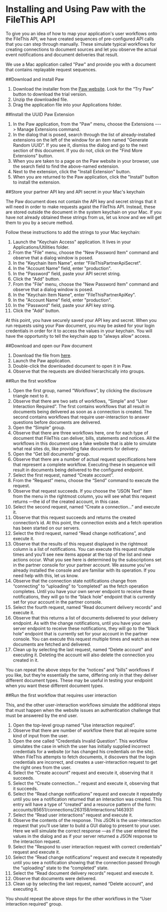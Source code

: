 Installing and Using Paw with the FileThis API
===

To give you an idea of how to map your application's user workflows onto the FileThis API, we have created sequences of pre-configured API calls that you can step through manually. These simulate typical workflows for creating connections to document sources and let you observe the actual event notifications and document deliveries that result.

We use a Mac application called "Paw" and provide you with a document that contains replayable request sequences. 

##Download and install Paw

1. Download the installer from the [Paw website](https://luckymarmot.com/paw). Look for the “Try Paw” button to download the trial version.
1. Unzip the downloaded file.
1. Drag the application file into your Applications folder.


##Install the UUID Paw Extension

1. In the Paw application, from the "Paw" menu, choose the Extensions ---> Manage Extensions command.
2. In the dialog that is posed, search through the list of already-installed extensions on the left of the window for an item named "Generate Random UUID". If you see it, dismiss the dialog and go to the next section of this document. If you do not, click on the "Find More Extensions" button.
3. When you are taken to a page on the Paw website in your browser, use the search field to find the above-named extension.
4. Next to the extension, click the "Install Extension" button.
5. When you are returned to the Paw application, click the "Install" button to install the extension.


##Store your partner API key and API secret in your Mac's keychain

The Paw document does not contain the API key and secret strings that it will need in order to make requests agaist the FileThis API. Instead, these are stored outside the document in the system keychain on your Mac. If you have not already obtained these strings from us, let us know and we will get them to you by a secure method.

Follow these instructions to add the strings to your Mac keychain:

1. Launch the "Keychain Access" application. It lives in your Applications/Utilities folder.
2. From the "File" menu, choose the "New Password Item" command and observe that a dialog window is posed.
3. In the "Keychain Item Name", enter "FileThisPartnerApiSecret".
4. In the "Account Name" field, enter "production".
5. In the "Password" field, paste your API secret string.
6. Click the "Add" button.
2. From the "File" menu, choose the "New Password Item" command and observe that a dialog window is posed.
3. In the "Keychain Item Name", enter "FileThisPartnerApiKey".
4. In the "Account Name" field, enter "production".
5. In the "Password" field, paste your API key string.
6. Click the "Add" button.

At this point, you have securely saved your API key and secret. When you run requests using your Paw document, you may be asked for your login credentials in order for it to access the values in your keychain. You will have the opportunity to tell the keychain app to "always allow" access.


##Download and open our Paw document

1. Download the file from [here](https://dl.dropboxusercontent.com/u/3921769/FileThisPartner.paw).
1. Launch the Paw application.
1. Double-click the downloaded document to open it in Paw.
1. Observe that the requests are divided hierarchically into groups.


##Run the first workflow

1. Open the first group, named “Workflows”, by clicking the disclosure triangle next to it.
1. Observe that there are two sets of workflows, “Simple” and “User Interaction Required”. The first contains workflows that all result in documents being delivered as soon as a connection is created. The second contains workflows that require user-interaction to answer questions before documents are delivered.
1. Open the “Simple” group.
1. Observe that there are three workflows here, one for each type of document that FileThis can deliver, bills, statements and notices. All the workflows in this document use a fake website that is able to simulate what real sites do, like providing fake documents for delivery.
1. Open the “Get bill documents” group.
1. Observe that there are a number of actual request specifications here that represent a complete workflow. Executing these in sequence will result in documents being delivered to the configured endpoint.
1. Select the first request, named “Create account”.
1. From the “Request” menu, choose the “Send” command to execute the request.
1. Observe that request succeeds. If you choose the “JSON Text” item from the menu in the rightmost column, you will see what this request returns —the id of the created account, in this case.
1. Select the second request, named “Create a connection…” and execute it.
1. Observe that this request succeeds and returns the created connection’s id. At this point, the connection exists and a fetch operation has been started on our servers.
1. Select the third request, named “Read change notifications”, and execute it.
1. Observe that the results of this request displayed in the rightmost column is a list of notifications. You can execute this request multiple times and you’ll see new items appear at the top of the list and new actions occur. What you see here is determined by the subscriptions set in the partner console for your partner account. We assume you’ve already installed the console and are familiar with its operation. If you need help with this, let us know.
1. Observe that the connection state notifications change from “connecting” to “uploading” to “completed” as the fetch operation completes. Until you have your own server endpoint to receive these notifications, they will go to the “black hole” endpoint that is currently set for your account in the partner console.
1. Select the fourth request, named “Read document delivery records” and execute it.
1. Observe that this returns a list of documents delivered to your delivery endpoint. As with the change notifications, until you have your own server endpoint to receive these notifications, they will go to the “black hole” endpoint that is currently set for your account in the partner console. You can execute this request multiple times and watch as new documents are fetched and delivered.
1. Clean up by selecting the last request, named “Delete account" and executing it. Deleting the account will also delete the connection you created in it.

You can repeat the above steps for the “notices” and “bills” workflows if you like, but they’re essentially the same, differing only in that they deliver different document types. These may be useful in testing your endpoint when you want these different document types.


##Run the first workflow that requires user interaction

This, and the other user-interaction workflows simulate the additional steps that must happen when the website issues an authentication challenge that must be answered by the end user.

1. Open the top-level group named “Use interaction required”.
1. Observe that there are number of workflow there that all require some kind of input from the user.
1. Open the one called “Credentials Invalid Question”. This workflow simulates the case in which the user has initially supplied incorrect credentials for a website (or has changed his credentials on the site). When FileThis attempts to fetch documents, it discovers that the login credentials are incorrect, and creates a user-interaction request to get the right ones from the user.
1. Select the “Create account” request and execute it, observing that it succeeds.
1. Select the “Create connection…” request and execute it, observing that it succeeds.
1. Select the “Read change notifications” request and execute it repeatedly until you see a notification returned that an interaction was created. This entry will have a type of “created” and a resource pattern of the form: accounts/85651/connections/263158/interactions/1463931
1. Select the “Read user interactions” request and execute it.
1. Observe the contents of the response. This JSON is the user-interaction request that you’ll use later to build a GUI dialog to present to your user. Here we will simulate the correct response —as if the user entered the values in the dialog and as if your server returned a JSON response to the interaction request.
1. Select the "Respond to user interaction request with correct credentials” request and execute it.
1. Select the “Read change notifications” request and execute it repeatedly until you see a notification showing that the connection passed through the “uploading” state to the “completed” state.
1. Select the “Read document delivery records” request and execute it.
1. Observe that documents were delivered.
1. Clean up by selecting the last request, named “Delete account", and executing it.

You should repeat the above steps for the other workflows in the “User interaction required” group.

